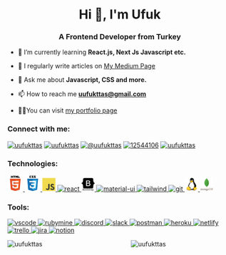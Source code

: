 <h1 align="center">Hi 👋, I'm Ufuk</h1>
<h3 align="center">A Frontend Developer from Turkey</h3>

- 🌱 I’m currently learning **React.js, Next Js Javascript etc.**

- 📝 I regularly write articles on [My Medium Page](https://medium.com/@uufukttas) 

- 💬 Ask me about **Javascript, CSS and more.**

- 📫 How to reach me **uufukttas@gmail.com**

- 👨‍💻You can visit [my portfolio page](http://ufuktas.me)

<h3 align="left">Connect with me:</h3>
<p align="left">
<a href="mailto:uufukttas@gmail.com"><img align="center" src="https://brandlogos.net/wp-content/uploads/2020/10/gmail-logo.png" alt="uufukttas" height="30" width="30" /></a>
<a href="https://linkedin.com/in/uufukttas" target="blank"><img align="center" src="https://velanovascular.com/wp-content/uploads/2020/06/LinkedIn.png" alt="uufukttas" height="30" width="30" /></a>
<a href="https://medium.com/@uufukttas" target="blank"><img align="center" src="https://cdn4.iconfinder.com/data/icons/social-media-2210/24/Medium-512.png" alt="@uufukttas" height="40" width="40" /></a>
<a href="https://twitter.com/uufukttas" target="blank"><img align="center" src="https://abs.twimg.com/favicons/twitter.ico" alt="12544106" height="30" width="30" /></a>
<a href="https://instagram.com/uufukttas" target="blank"><img align="center" src="https://upload.wikimedia.org/wikipedia/commons/thumb/e/e7/Instagram_logo_2016.svg/1200px-Instagram_logo_2016.svg.png" alt="uufukttas" height="30" width="30" /></a>
</p>

<h3 align="left">Technologies:</h3>
<p align="left"> 
<a href="https://www.w3.org/html/" target="_blank"> <img src="https://raw.githubusercontent.com/devicons/devicon/master/icons/html5/html5-original-wordmark.svg" alt="html5" width="35" height="35"/> </a> 
<a href="https://www.w3schools.com/css/" target="_blank"> <img src="https://raw.githubusercontent.com/devicons/devicon/master/icons/css3/css3-original-wordmark.svg" alt="css3" width="35" height="35"/> </a> 
<a href="https://developer.mozilla.org/en-US/docs/Web/JavaScript" target="_blank"> <img src="https://raw.githubusercontent.com/devicons/devicon/master/icons/javascript/javascript-original.svg" alt="javascript" width="30" height="30"/> </a> 
<a href="https://reactjs.org/" target="_blank"> <img src="https://upload.wikimedia.org/wikipedia/commons/thumb/4/47/React.svg/1200px-React.svg.png" alt="react" width="33" height="30"/> </a> 
<a href="https://getbootstrap.com" target="_blank"> <img src="https://raw.githubusercontent.com/devicons/devicon/master/icons/bootstrap/bootstrap-plain-wordmark.svg" alt="bootstrap" width="30" height="30"/> </a>
<a href="https://material-ui.com/" target="_blank"> <img src="https://seeklogo.com/images/M/material-ui-logo-5BDCB9BA8F-seeklogo.com.png" alt="material-ui" width="26" height="26"/> </a>
<a href="https://tailwindcss.com/" target="_blank"> <img src="https://cdn.icon-icons.com/icons2/2107/PNG/512/file_type_tailwind_icon_130128.png" alt="tailwind" width="35" height="35"/> </a>
<a href="https://git-scm.com/" target="_blank"> <img src="https://www.vectorlogo.zone/logos/git-scm/git-scm-icon.svg" alt="git" width="30" height="30"/> </a>
<a href="https://www.linux.org/" target="_blank"> <img src="https://raw.githubusercontent.com/devicons/devicon/master/icons/linux/linux-original.svg" alt="linux" width="30" height="30"/> </a> 
<a href="https://www.mongodb.com/" target="_blank"> <img src="https://raw.githubusercontent.com/devicons/devicon/master/icons/mongodb/mongodb-original-wordmark.svg" alt="mongodb" width="30" height="30"/> </a>

<h3 align="left">Tools:</h3>
<a href="https://code.visualstudio.com/" target="_blank"> <img src="https://upload.wikimedia.org/wikipedia/commons/thumb/9/9a/Visual_Studio_Code_1.35_icon.svg/1024px-Visual_Studio_Code_1.35_icon.svg.png" alt="vscode" width="30" height="30"/> </a>
<a href="https://www.jetbrains.com/ruby/" target="_blank"> <img src="https://resources.jetbrains.com/storage/products/rubymine/img/meta/rubymine_logo_300x300.png" alt="rubymine" width="30" height="30"/> </a> 
<a href="https://discord.com/" target="_blank"> <img src="https://cdn4.iconfinder.com/data/icons/logos-and-brands/512/91_Discord_logo_logos-512.png" alt="discord" width="30" height="30"/> </a> 
<a href="https://slack.com/intl/en-tr/" target="_blank"> <img src="https://cdn.brandfolder.io/5H442O3W/as/pl546j-7le8zk-4nzzs1/Slack_Mark_Web.png" alt="slack" width="35" height="35"/> </a>
<a href="https://postman.com" target="_blank"> <img src="https://www.vectorlogo.zone/logos/getpostman/getpostman-icon.svg" alt="postman" width="30" height="30"/> </a> 
<a href="https://heroku.com" target="_blank"> <img src="https://www.vectorlogo.zone/logos/heroku/heroku-icon.svg" alt="heroku" width="30" height="30"/> </a> 
<a href="https://www.netlify.com/" target="_blank"> <img src="https://cdn.iconscout.com/icon/free/png-256/netlify-3628945-3030170.png" alt="netlify" width="30" height="30"/> </a> 
<a href="https://trello.com/en" target="_blank"> <img src="https://cdn.iconscout.com/icon/free/png-512/trello-6-569395.png" alt="trello" width="30" height="30"/> </a>
<a href="https://jira.atlassian.com/" target="_blank"> <img src="https://cdn.worldvectorlogo.com/logos/jira-1.svg" alt="jira" width="27" height="27"/> </a>
<a href="https://www.notion.so/" target="_blank"> <img src="https://upload.wikimedia.org/wikipedia/commons/4/45/Notion_app_logo.png" alt="notion" width="27" height="27"/> </a>

</p>

<p>
<img align="left" src="https://github-readme-stats.vercel.app/api/top-langs?username=uufukttas&show_icons=true&theme=radical&locale=en&layout=compact" alt="uufukttas" width="45%" /> &nbsp;
<img align="right" src="https://github-readme-stats.vercel.app/api?username=uufukttas&show_icons=true&theme=dark&locale=en" alt="uufukttas" width="45%" />
</p>

